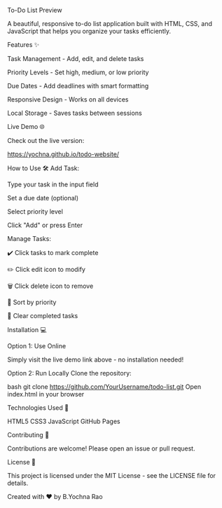 To-Do List Preview

A beautiful, responsive to-do list application built with HTML, CSS, and JavaScript that helps you organize your tasks efficiently.

Features ✨

Task Management - Add, edit, and delete tasks

Priority Levels - Set high, medium, or low priority

Due Dates - Add deadlines with smart formatting

Responsive Design - Works on all devices

Local Storage - Saves tasks between sessions

Live Demo 🌐

Check out the live version:

https://yochna.github.io/todo-website/

How to Use 🛠️
Add Task:

Type your task in the input field

Set a due date (optional)

Select priority level

Click "Add" or press Enter

Manage Tasks:

✔️ Click tasks to mark complete

✏️ Click edit icon to modify

🗑️ Click delete icon to remove

🔄 Sort by priority

🧹 Clear completed tasks

Installation 💻

Option 1: Use Online

Simply visit the live demo link above - no installation needed!

Option 2: Run Locally
Clone the repository:

bash
git clone https://github.com/YourUsername/todo-list.git
Open index.html in your browser

Technologies Used 💾

HTML5
CSS3
JavaScript
GitHub Pages

Contributing 🤝

Contributions are welcome! Please open an issue or pull request.

License 📜

This project is licensed under the MIT License - see the LICENSE file for details.

Created with ❤️ by B.Yochna Rao
